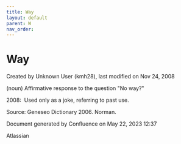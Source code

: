 ```yaml
---
title: Way
layout: default
parent: W
nav_order:
---
```


# Way

Created by  Unknown User (kmh28), last modified on Nov 24, 2008

(noun) Affirmative response to the question &quot;No way?&quot;

2008:  Used only as a joke, referring to past use.

Source: Geneseo Dictionary 2006. Norman.

Document generated by Confluence on May 22, 2023 12:37

Atlassian
